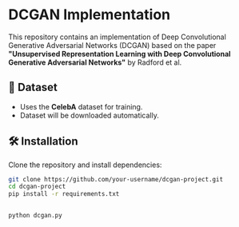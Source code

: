 # DCGAN Implementation

This repository contains an implementation of Deep Convolutional Generative Adversarial Networks (DCGAN) based on the paper **"Unsupervised Representation Learning with Deep Convolutional Generative Adversarial Networks"** by Radford et al.

## 📂 Dataset
- Uses the **CelebA** dataset for training.
- Dataset will be downloaded automatically.

## 🛠 Installation
Clone the repository and install dependencies:
```bash
git clone https://github.com/your-username/dcgan-project.git
cd dcgan-project
pip install -r requirements.txt


python dcgan.py



